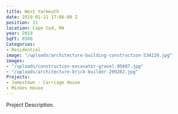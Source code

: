 ```yaml
---
title: West Yarmouth
date: 2019-01-21 17:06:00 Z
position: 11
location: Cape Cod, MA
year: 2019
SqFt: 8500
Categories:
- Residential
image: "/uploads/architecture-building-construction-534220.jpg"
images:
- "/uploads/construction-excavator-gravel-95687.jpg"
- "/uploads/architecture-brick-builder-209282.jpg"
Projects:
- Jamestown - Carriage House
- Minkes House
---
```


Project Description.